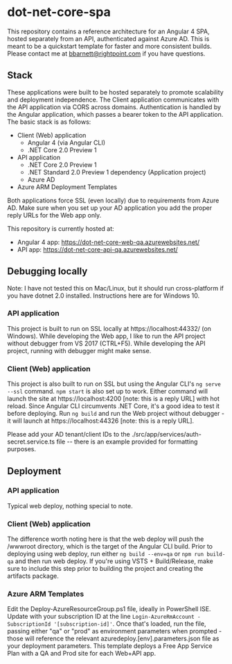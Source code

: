 # dot-net-core-spa
This repository contains a reference architecture for an Angular 4 SPA, hosted separately from an API, authenticated against Azure AD. This is meant to be a quickstart template for faster and more consistent builds. Please contact me at [bbarnett@rightpoint.com](mailto:bbarnett@rightpoint.com) if you have questions.

## Stack
These applications were built to be hosted separately to promote scalability and deployment independence. The Client application communicates with the API application via CORS across domains. Authentication is handled by the Angular application, which passes a bearer token to the API application. The basic stack is as follows:

- Client (Web) application
    - Angular 4 (via Angular CLI)
    - .NET Core 2.0 Preview 1
- API application
    - .NET Core 2.0 Preview 1
    - .NET Standard 2.0 Preview 1 dependency (Application project)
    - Azure AD
- Azure ARM Deployment Templates

Both applications force SSL (even locally) due to requirements from Azure AD. Make sure when you set up your AD application you add the proper reply URLs for the Web app only.

This repository is currently hosted at:
- Angular 4 app: https://dot-net-core-web-qa.azurewebsites.net/
- API app: https://dot-net-core-api-qa.azurewebsites.net/

## Debugging locally
Note: I have not tested this on Mac/Linux, but it should run cross-platform if you have dotnet 2.0 installed. Instructions here are for Windows 10.

### API application
This project is built to run on SSL locally at https://localhost:44332/ (on Windows). While developing the Web app, I like to run the API project without debugger from VS 2017 (CTRL+F5). While developing the API project, running with debugger might make sense.

### Client (Web) application
This project is also built to run on SSL but using the Angular CLI's `ng serve --ssl` command. `npm start` is also set up to work. Either command will launch the site at https://localhost:4200 [note: this is a reply URL] with hot reload. Since Angular CLI circumvents .NET Core, it's a good idea to test it before deploying. Run `ng build` and run the Web project without debugger - it will launch at https://localhost:44326 [note: this is a reply URL].

Please add your AD tenant/client IDs to the ./src/app/services/auth-secret.service.ts file -- there is an example provided for formatting purposes.

## Deployment

### API application
Typical web deploy, nothing special to note.

### Client (Web) application
The difference worth noting here is that the web deploy will push the /wwwroot directory, which is the target of the Angular CLI build. Prior to deploying using web deploy, run either `ng build --env=qa` or `npm run build-qa` and then run web deploy. If you're using VSTS + Build/Release, make sure to include this step prior to building the project and creating the artifacts package.

### Azure ARM Templates
Edit the Deploy-AzureResourceGroup.ps1 file, ideally in PowerShell ISE. Update with your subscription ID at the line `Login-AzureRmAccount -SubscriptionId '[subscription-id]'`. Once that's loaded, run the file, passing either "qa" or "prod" as environment parameters when prompted - those will reference the relevant azuredeploy.[env].parameters.json file as your deployment parameters. This template deploys a Free App Service Plan with a QA and Prod site for each Web+API app.
